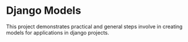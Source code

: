 # Django Models
This project demonstrates practical and general steps involve in creating models for applications in django projects.